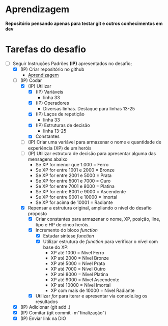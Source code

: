 # Aprendizagem

**Repositório pensando apenas para testar git e outros conhecimentos em dev**

# Tarefas do desafio
- [ ] Seguir Instruções Padrões **(IP)** apresentados no desafio;
    - [X] (IP) Criar repositório no github
        - [Aprendizagem](https://github.com/santosdenilton/Aprendizagem.git)
    - [ ] (IP) Codar
        - [x] (IP) Utilizar
            - [x]  (IP) Variáveis
                - linha 33
            - [x]  (IP) Operadores
                - Diversas linhas. Destaque para linhas 13-25
            - [x]  (IP) Laços de repetição
                - linha 33
            - [x]  (IP) Estruturas de decisão
                - linha 13-25
            - [X] Constantes
        - [ ] (IP) Criar uma variável para armazenar o nome e quantidade de experiência (XP) de um heróis
        - [ ] (IP) Utilizar estrutura de decisão para apresentar alguma das mensagens abaixo
            - Se XP  for menor que 1.000 = Ferro
            - Se XP for entre 1001 e 2000 = Bronze
            - Se XP for entre 2001 e 5000 = Prata 
            - Se XP for entre 5001 e 7000 = Ouro
            - Se XP for entre 7001 e 8000 = Platina
            - Se XP for entre 8001 e 9000 = Ascendente
            - Se XP for entre 9001 e 10000 = Imortal
            - Se XP for acima de 10001 = Radiante
        - [x] Repensar a estrutura original, ampliando o nível do desafio proposto
            - [x] Criar constantes para armazenar o nome, XP, posição, line, tipo e HP de cinco heróis.
            - [x] Incremento do bloco *function*
                - [x] Estudar sintese *function*
                - [x] Utilizar estrutura de *function* para verificar o nível com base do XP:
                    - XP até 1000 = Nível Ferro
                    - XP até 2000 = Nível Bronze
                    - XP até 5000 = Nível Prata
                    - XP até 7000 = Nível Outro
                    - XP até 8000 = Nível Platina
                    - XP até 9000 = Nível Ascendente
                    - XP até 10000 = Nível Imortal
                    - XP com mais de 10000 = Nível Radiante
            - [x] Utilizar *for* para iterar e apresentar via console.log os resultados 
    - [x] (IP) Adicionar (git add .)
    - [x] (IP) Comitar (git commit -m"finalização")
    - [x] (IP) Enviar link na DIO
